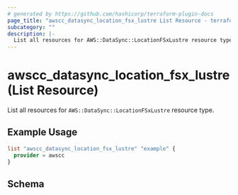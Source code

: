 ```yaml
---
# generated by https://github.com/hashicorp/terraform-plugin-docs
page_title: "awscc_datasync_location_fsx_lustre List Resource - terraform-provider-awscc"
subcategory: ""
description: |-
  List all resources for AWS::DataSync::LocationFSxLustre resource type.
---
```


# awscc_datasync_location_fsx_lustre (List Resource)

List all resources for `AWS::DataSync::LocationFSxLustre` resource type.

## Example Usage

```terraform
list "awscc_datasync_location_fsx_lustre" "example" {
  provider = awscc
}
```

<!-- schema generated by tfplugindocs -->
## Schema
